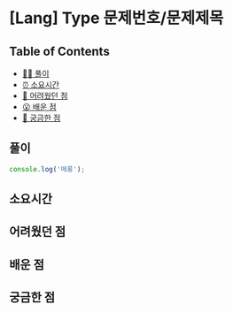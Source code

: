 # [Lang] Type 문제번호/문제제목

<!-- 제목으로 다음과 같은 내용으로 작성해주세요 ! -->
<!-- 📕 백준 : BOJ 문제번호/문제제목 e.g. BOJ 2577/숫자의 개수 -->
<!-- 📗 프로그래머스 : PRO 문제번호/문제제목 e.g. PRO 120812/최빈값 구하기 -->
<!-- 백준허브를 사용하시면 프로그래머스의 문제번호도 확인하실 수 있습니다 -->

## Table of Contents

- [✍🏻 풀이](#풀이)
- [⏰ 소요시간](#소요시간)
- [🫠 어려웠던 점](#어려웠던-점)
- [😮 배운 점](#배운-점)
- [🤔 궁금한 점](#궁금한-점)

## 풀이

<!-- ```옆에 사용하는 언어를 기입하세요 e.g. javascript, python -->

```javascript
console.log('메롱');
```

## 소요시간

## 어려웠던 점

## 배운 점

## 궁금한 점
